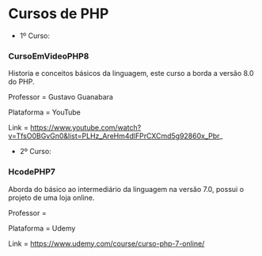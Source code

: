 # Cursos de PHP
- 1º Curso:
### CursoEmVideoPHP8
Historia e conceitos básicos da linguagem, este curso a borda a versão 8.0 do PHP.

Professor = Gustavo Guanabara

Plataforma = YouTube

Link = https://www.youtube.com/watch?v=TfsO0BGvGn0&list=PLHz_AreHm4dlFPrCXCmd5g92860x_Pbr_

- 2º Curso:
### HcodePHP7
Aborda do básico ao intermediário da linguagem na versão 7.0, possui o projeto de uma loja online.

Professor = 

Plataforma = Udemy

Link = https://www.udemy.com/course/curso-php-7-online/

